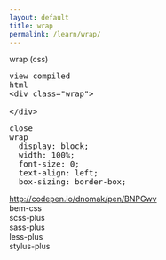 ```yaml
---
layout: default
title: wrap
permalink: /learn/wrap/
---
```


<div id="css">
  <div class="dn-browser">
    <div class="dn-browser-header">
      <div class="dn-browser-button">
        <div class="wrap xl-auto">
          <div class="col"><div class="dn-browser-button__circle"></div></div>
          <div class="col"><div class="dn-browser-button__circle"></div></div>
          <div class="col"><div class="dn-browser-button__circle"></div></div>
        </div>
      </div>
      <div class="dn-style--title"><span>wrap</span> (css)</div>
      <a href="/" class="dn-logo"><img src="/img/flexiblegs-logo-white.png" alt=""></a>
    </div>
    <div class="dn-browser-body">
      <div class="dn-browser-body__pre">
        <pre class="is-not-compiled"><div class="dn-tag dn-tag--gray dn-tag--top dn-tag--button">view compiled</div><div class="dn-tag dn-tag--gray dn-tag--bottom">html</div><!--
          -->&lt;div class="<span>wrap</span>"&gt;<br/><!--
          --><br/><!--
          -->&lt;/div&gt;<!--
        --></pre>
        <pre class="is-compiled"><div class="dn-tag dn-tag--black dn-tag--top dn-tag--button">close</div><!--
          --><span>wrap</span><br/><!--
          -->  display: block;<br/><!--
          -->  width: 100%;<br/><!--
          -->  font-size: 0;<br/><!--
          -->  text-align: left;<br/><!--
          -->  box-sizing: border-box;<!--
        --></pre>
      </div>
      <div class="dn-browser-body__item">
        <div class="wrap dn-style--wrap"></div>
      </div>
      <div class="dn-browser-footer">
        <div class="wrap xl-gutter-24 xl-outside-24 xl-right xl-auto">
          <div class="col">
            <a href="http://codepen.io/dnomak/pen/BNPGwv?editors=110" class="dn-button dn-button--link dn-button--right">
              http://codepen.io/dnomak/pen/BNPGwv
            </a>
          </div>
        </div>
      </div>
    </div>
  </div>
</div>

<div id="bem-css">bem-css</div>
<div id="scss-plus">scss-plus</div>
<div id="sass-plus">sass-plus</div>
<div id="less-plus">less-plus</div>
<div id="stylus-plus">stylus-plus</div>
